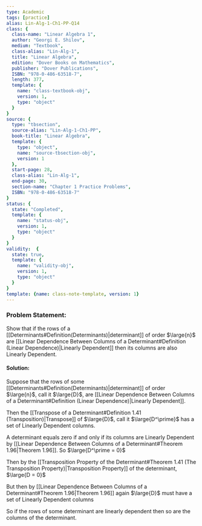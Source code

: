 ```yaml
---
type: Academic
tags: [practice]
alias: Lin-Alg-1-Ch1-PP-Q14
class: {
  class-name: "Linear Algebra 1",
  author: "Georgi E. Shilov",
  medium: "Textbook",
  class-alias: "Lin-Alg-1",
  title: "Linear Algebra",
  edition: "Dover Books on Mathematics",
  publisher: "Dover Publications",
  ISBN: "978-0-486-63518-7",
  length: 377,
  template: {
    name: "class-textbook-obj",
    version: 1,
    type: "object"
  }
}
source: {
  type: "tbsection",
  source-alias: "Lin-Alg-1-Ch1-PP",
  book-title: "Linear Algebra",
  template: {
    type: "object",
    name: "source-tbsection-obj",
    version: 1
  },
  start-page: 28,
  class-alias: "Lin-Alg-1",
  end-page: 30,
  section-name: "Chapter 1 Practice Problems",
  ISBN: "978-0-486-63518-7"
}
status: {
  state: "Completed",
  template: {
    name: "status-obj",
    version: 1,
    type: "object"
  }
}
validity:  {
  state: true,
  template: {
    name: "validity-obj",
    version: 1,
    type: "object"
  }
}
template: {name: class-note-template, version: 1}
---
```


### Problem Statement: 
Show that if the rows of a [[Determinants#Definition(Determinants)|determinant]] of order $\large{n}$ are [[Linear Dependence Between Columns of a Determinant#Definition (Linear Dependence)|Linearly Dependent]] then its columns are also Linearly Dependent. 

#### Solution: 
Suppose that the rows of some [[Determinants#Definition(Determinants)|determinant]] of order $\large{n}$, call it $\large{D}$, are [[Linear Dependence Between Columns of a Determinant#Definition (Linear Dependence)|Linearly Dependent]].

Then the [[Transpose of a Determinant#Definition 1.41 (Transposition)|Transpose]] of $\large{D}$, call it $\large{D^\prime}$ has a set of Linearly Dependent columns. 

A determinant equals zero if and only if its columns are Linearly Dependent by [[Linear Dependence Between Columns of a Determinant#Theorem 1.96|Theorem 1.96]]. So $\large{D^\prime = 0}$

Then by the [[Transposition Property of the Determinant#Theorem 1.41 (The Transposition Property)|Transposition Property]] of the determinant, $\large{D = 0}$

But then by [[Linear Dependence Between Columns of a Determinant#Theorem 1.96|Theorem 1.96]] again $\large{D}$ must have a set of Linearly Dependent columns

So if the rows of some determinant are linearly dependent then so are the columns of the determinant.